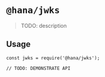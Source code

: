 # `@hana/jwks`

> TODO: description

## Usage

```
const jwks = require('@hana/jwks');

// TODO: DEMONSTRATE API
```
